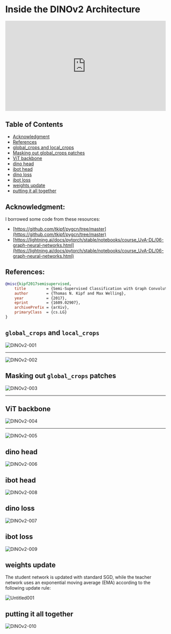 # Inside the DINOv2 Architecture

<head>
  <link rel="stylesheet" href="https://cdn.jsdelivr.net/npm/katex@0.16.8/dist/katex.min.css">
  <script src="https://cdn.jsdelivr.net/npm/katex@0.16.8/dist/katex.min.js"></script>
  <script src="https://cdn.jsdelivr.net/npm/katex@0.16.8/dist/contrib/auto-render.min.js"></script>
</head>

<div style="position: relative; padding-bottom: 56.25%; height: 0; overflow: hidden;">
  <iframe style="position: absolute; top: 0; left: 0; width: 100%; height: 100%;" src="https://www.youtube.com/embed/G6c6zk0RhRM" frameborder="0" allowfullscreen></iframe>
</div>


## Table of Contents

* [Acknowledgment](#acknowledgment)
* [References](#references)
* [global_crops and local_crops](#global_crops-and-local_crops)
* [Masking out global_crops patches](#masking-out-global_crops-patches)
* [ViT backbone](#ViT-backbone)
* [dino head](#dino-head)
* [ibot head](#ibot-head)
* [dino loss](#dino-loss)
* [ibot loss](#ibot-loss)
* [weights update](#weights-update)
* [putting it all together](#putting-it-all-together)


## Acknowledgment:
I borrowed some code from these resources:
  - [https://github.com/tkipf/pygcn/tree/master](https://github.com/tkipf/pygcn/tree/master)
  - [https://lightning.ai/docs/pytorch/stable/notebooks/course_UvA-DL/06-graph-neural-networks.html](https://lightning.ai/docs/pytorch/stable/notebooks/course_UvA-DL/06-graph-neural-networks.html)

## References:
```bibtex
@misc{kipf2017semisupervised,
    title         = {Semi-Supervised Classification with Graph Convolutional Networks},
    author        = {Thomas N. Kipf and Max Welling},
    year          = {2017},
    eprint        = {1609.02907},
    archivePrefix = {arXiv},
    primaryClass  = {cs.LG}
}
```

## `global_crops` and `local_crops`

![DINOv2-001](https://github.com/user-attachments/assets/79115429-4e89-4732-af37-271049240b1d)

---

![DINOv2-002](https://github.com/user-attachments/assets/dca63dcb-948c-47b6-8d7c-3e564aaf31d3)

## Masking out `global_crops` patches

![DINOv2-003](https://github.com/user-attachments/assets/16016557-d686-4533-b23a-d9ebe1bc1535)

---

## ViT backbone

![DINOv2-004](https://github.com/user-attachments/assets/8c14f618-4cdd-439f-9169-a1d41bbe87a9)

---

![DINOv2-005](https://github.com/user-attachments/assets/60313790-2c8a-4c71-b403-24e0ffe9bea6)

## dino head

![DINOv2-006](https://github.com/user-attachments/assets/ee412b71-6901-4ddc-bcd8-eb9b5b940c9c)

## ibot head

![DINOv2-008](https://github.com/user-attachments/assets/3f0fa22f-6757-402f-b16d-5d04a3c3868c)

## dino loss

![DINOv2-007](https://github.com/user-attachments/assets/34c96238-a203-4471-8ac1-85734ea0073b)

## ibot loss

![DINOv2-009](https://github.com/user-attachments/assets/8901a118-6aff-4171-96a7-3c529b12d4d6)

## weights update

The student network is updated with standard SGD, while the teacher network uses an exponential moving average (EMA) according to the following update rule:

![Untitled001](https://github.com/user-attachments/assets/252ced6d-aa2c-49a5-af91-61aca4b8db5c)

## putting it all together

![DINOv2-010](https://github.com/user-attachments/assets/e4a1dc6f-62e3-447c-a210-bc553a1055bf)




<script>
  document.addEventListener("DOMContentLoaded", function() {
    renderMathInElement(document.body, {
      delimiters: [
        {left: '$$', right: '$$', display: true}, // Display math (e.g., equations on their own line)
        {left: '$', right: '$', display: false},  // Inline math (e.g., within a sentence)
        {left: '\\(', right: '\\)', display: false}, // Another way to write inline math
        {left: '\\[', right: '\\]', display: true}   // Another way to write display math
      ]
    });
  });
</script>
